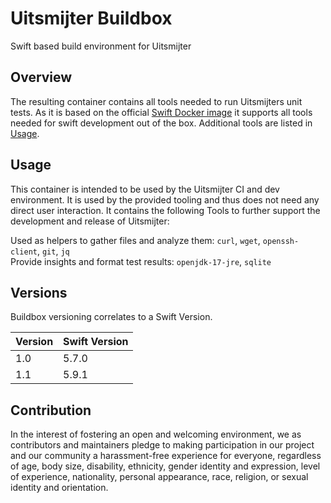 # Uitsmijter Buildbox

Swift based build environment for Uitsmijter

## Overview

The resulting container contains all tools needed to run Uitsmijters unit tests.
As it is based on the official [Swift Docker image](https://hub.docker.com/_/swift) it supports all tools needed for swift development out of the box.
Additional tools are listed in [Usage](#Usage).

## Usage

This container is intended to be used by the Uitsmijter CI and dev environment.
It is used by the provided tooling and thus does not need any direct user interaction.
It contains the following Tools to further support the development and release of Uitsmijter:

Used as helpers to gather files and analyze them: `curl`, `wget`, `openssh-client`, `git`, `jq`  
Provide insights and format test results: `openjdk-17-jre`, `sqlite`

## Versions
Buildbox versioning correlates to a Swift Version. 

| Version | Swift Version |
|---------|---------------|
| 1.0     | 5.7.0         |
| 1.1     | 5.9.1         |



## Contribution

In the interest of fostering an open and welcoming environment, we as contributors and
maintainers pledge to making participation in our project and our community a
harassment-free experience for everyone, regardless of age, body size, disability,
ethnicity, gender identity and expression, level of experience, nationality, personal
appearance, race, religion, or sexual identity and orientation.
